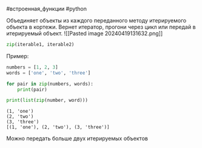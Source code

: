 #встроенная_функции #python 


Объединяет объекты из каждого переданного методу итерируемого объекта в кортежи. 
Вернет итератор, прогони через цикл или передай в итерируемый объект.
![[Pasted image 20240419131632.png]]
```python
zip(iterable1, iterable2)
```
Пример:
```python
numbers = [1, 2, 3]
words = ['one', 'two', 'three']

for pair in zip(numbers, words):
	print(pair)

print(list(zip(number, word)))
```
```
(1, 'one')
(2, 'two')
(3, 'three')
[(1, 'one'), (2, 'two'), (3, 'three')]
```
Можно передать больше двух итерируемых объектов